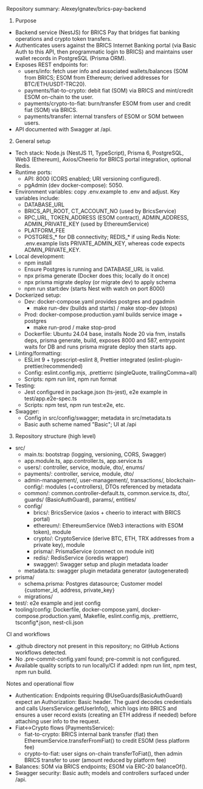 Repository summary: AlexeyIgnatev/brics-pay-backend

1) Purpose
- Backend service (NestJS) for BRICS Pay that bridges fiat banking operations and crypto token transfers.
- Authenticates users against the BRICS Internet Banking portal (via Basic Auth to this API, then programmatic login to BRICS) and maintains user wallet records in PostgreSQL (Prisma ORM).
- Exposes REST endpoints for:
  - users/info: fetch user info and associated wallets/balances (SOM from BRICS; ESOM from Ethereum; derived addresses for BTC/ETH/USDT-TRC20).
  - payments/fiat-to-crypto: debit fiat (SOM) via BRICS and mint/credit ESOM on-chain to the user.
  - payments/crypto-to-fiat: burn/transfer ESOM from user and credit fiat (SOM) via BRICS.
  - payments/transfer: internal transfers of ESOM or SOM between users.
- API documented with Swagger at /api.

2) General setup
- Tech stack: Node.js (NestJS 11, TypeScript), Prisma 6, PostgreSQL, Web3 (Ethereum), Axios/Cheerio for BRICS portal integration, optional Redis.
- Runtime ports:
  - API: 8000 (CORS enabled; URI versioning configured).
  - pgAdmin (dev docker-compose): 5050.
- Environment variables: copy .env.example to .env and adjust. Key variables include:
  - DATABASE_URL
  - BRICS_API_ROOT, CT_ACCOUNT_NO (used by BricsService)
  - RPC_URL, TOKEN_ADDRESS (ESOM contract), ADMIN_ADDRESS, ADMIN_PRIVATE_KEY (used by EthereumService)
  - PLATFORM_FEE
  - POSTGRES_* for DB connectivity; REDIS_* if using Redis
  Note: .env.example lists PRIVATE_ADMIN_KEY, whereas code expects ADMIN_PRIVATE_KEY.
- Local development:
  - npm install
  - Ensure Postgres is running and DATABASE_URL is valid.
  - npx prisma generate (Docker does this; locally do it once)
  - npx prisma migrate deploy (or migrate dev) to apply schema
  - npm run start:dev (starts Nest with watch on port 8000)
- Dockerized setup:
  - Dev: docker-compose.yaml provides postgres and pgadmin
    - make run-dev (builds and starts) / make stop-dev (stops)
  - Prod: docker-compose.production.yaml builds service image + postgres
    - make run-prod / make stop-prod
  - Dockerfile: Ubuntu 24.04 base, installs Node 20 via fnm, installs deps, prisma generate, build, exposes 8000 and 587, entrypoint waits for DB and runs prisma migrate deploy then starts app.
- Linting/formatting:
  - ESLint 9 + typescript-eslint 8, Prettier integrated (eslint-plugin-prettier/recommended)
  - Config: eslint.config.mjs, .prettierrc (singleQuote, trailingComma=all)
  - Scripts: npm run lint, npm run format
- Testing:
  - Jest configured in package.json (ts-jest), e2e example in test/app.e2e-spec.ts
  - Scripts: npm test, npm run test:e2e, etc.
- Swagger:
  - Config in src/config/swagger; metadata in src/metadata.ts
  - Basic auth scheme named "Basic"; UI at /api

3) Repository structure (high level)
- src/
  - main.ts: bootstrap (logging, versioning, CORS, Swagger)
  - app.module.ts, app.controller.ts, app.service.ts
  - users/: controller, service, module, dto/, enums/
  - payments/: controller, service, module, dto/
  - admin-management/, user-management/, transactions/, blockchain-config/: modules (+controllers), DTOs referenced by metadata
  - common/: common.controller-default.ts, common.service.ts, dto/, guards/ (BasicAuthGuard), params/, entities/
  - config/
    - brics/: BricsService (axios + cheerio to interact with BRICS portal)
    - ethereum/: EthereumService (Web3 interactions with ESOM token), module
    - crypto/: CryptoService (derive BTC, ETH, TRX addresses from a private key), module
    - prisma/: PrismaService (connect on module init)
    - redis/: RedisService (ioredis wrapper)
    - swagger/: Swagger setup and plugin metadata loader
  - metadata.ts: swagger plugin metadata generator (autogenerated)
- prisma/
  - schema.prisma: Postgres datasource; Customer model {customer_id, address, private_key}
  - migrations/
- test/: e2e example and jest config
- tooling/config: Dockerfile, docker-compose.yaml, docker-compose.production.yaml, Makefile, eslint.config.mjs, .prettierrc, tsconfig*.json, nest-cli.json

CI and workflows
- .github directory not present in this repository; no GitHub Actions workflows detected.
- No .pre-commit-config.yaml found; pre-commit is not configured.
- Available quality scripts to run locally/CI if added: npm run lint, npm test, npm run build.

Notes and operational flow
- Authentication: Endpoints requiring @UseGuards(BasicAuthGuard) expect an Authorization: Basic header. The guard decodes credentials and calls UsersService.getUserInfo(), which logs into BRICS and ensures a user record exists (creating an ETH address if needed) before attaching user info to the request.
- Fiat↔Crypto flows (PaymentsService):
  - fiat-to-crypto: BRICS internal bank transfer (fiat) then EthereumService.transferFromFiat() to credit ESOM (less platform fee)
  - crypto-to-fiat: user signs on-chain transferToFiat(), then admin BRICS transfer to user (amount reduced by platform fee)
- Balances: SOM via BRICS endpoints; ESOM via ERC-20 balanceOf().
- Swagger security: Basic auth; models and controllers surfaced under /api.

